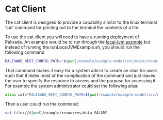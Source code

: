 # Cat Client

The cat client is designed to provide a capability similar to the linux terminal 'cat' command for printing out to the terminal the contents of a file.

To use the cat client you will need to have a running deployment of Palisade. An example would be to run through the [local-jvm example](../../example/deployment/local-jvm/README.md) 
but instead of running the runLocalJVMExample.sh, you should run the following command: 
```bash
PALISADE_REST_CONFIG_PATH="$(pwd)/example/example-model/src/main/resources/configRest.json" java -cp $(pwd)/client-impl/cat-client/target/cat-client-*-shaded.jar uk.gov.gchq.palisade.client.CatClient Alice file://$(pwd)/example/resources/data SALARY
```

That command makes it easy for a system admin to create an alias for users such that it hides most of the complication of the command and just leaves the user to specify the resource to access and the purpose for accessing it. For example the system administrator could set the following alias:
```bash
alias cat="PALISADE_REST_CONFIG_PATH=$(pwd)/example/example-model/src/main/resources/configRest.json java -cp $(pwd)/client-impl/cat-client/target/cat-client-*-shaded.jar uk.gov.gchq.palisade.client.CatClient "'$(whoami)'
```

Then a user could run the command:
```bash
cat file://$(pwd)/example/resources/data SALARY
```